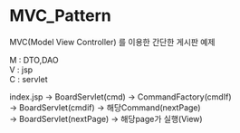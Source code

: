 # MVC_Pattern

MVC(Model View Controller) 를 이용한 간단한 게시판 예제       

M : DTO,DAO         
V : jsp   
C : servlet                   

index.jsp -> BoardServlet(cmd) -> CommandFactory(cmdIf)               
          -> BoardServlet(cmdif) -> 해당Command(nextPage)               
          -> BoardServlet(nextPage) -> 해당page가 실행(View)
